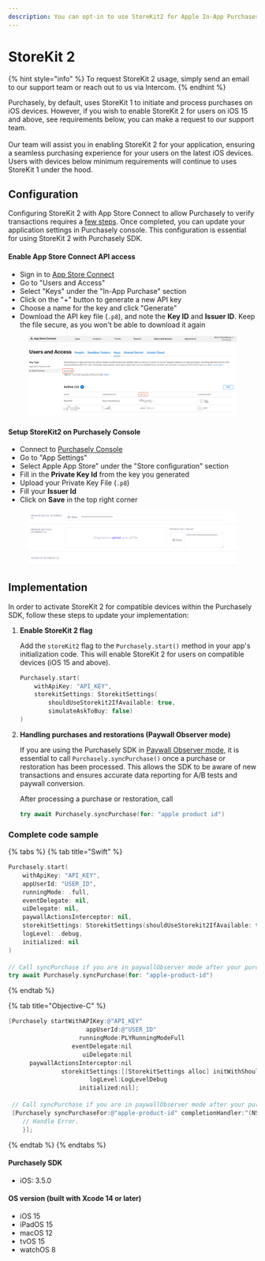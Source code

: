 ```yaml
---
description: You can opt-in to use StoreKit2 for Apple In-App Purchases
---
```


# StoreKit 2

{% hint style="info" %}
To request StoreKit 2 usage, simply send an email to our support team or reach out to us via Intercom.&#x20;
{% endhint %}

Purchasely, by default, uses StoreKit 1 to initiate and process purchases on iOS devices. However, if you wish to enable StoreKit 2 for users on iOS 15 and above, see requirements below, you can make a request to our support team.\
\
Our team will assist you in enabling StoreKit 2 for your application, ensuring a seamless purchasing experience for your users on the latest iOS devices. \
Users with devices below minimum requirements will continue to uses StoreKit 1 under the hood.

## Configuration

Configuring StoreKit 2 with App Store Connect to allow Purchasely to verify transactions requires a [few steps](https://developer.apple.com/documentation/appstoreserverapi/creating\_api\_keys\_to\_use\_with\_the\_app\_store\_server\_api). Once completed, you can update your application settings in Purchasely console. This configuration is essential for using StoreKit 2 with Purchasely SDK.

#### **Enable App Store Connect API access**

* Sign in to [App Store Connect](https://appstoreconnect.apple.com/access/api/subs)
* Go to "Users and Access"
* Select "Keys" under the "In-App Purchase" section
* Click on the "+" button to generate a new API key
* Choose a name for the key and click "Generate"
* Download the API key file (`.p8`), and note the **Key ID** and **Issuer ID**. Keep the file secure, as you won't be able to download it again

<figure><img src="../../.gitbook/assets/SCR-20230403-nktk.png" alt=""><figcaption></figcaption></figure>

#### Setup StoreKit2 on Purchasely Console

* Connect to [Purchasely Console](https://console.purchasely.io/)
* Go to "App Settings"
* Select Apple App Store" under the "Store configuration" section
* Fill in the **Private Key Id** from the key you generated
* Upload your Private Key File (`.p8`)
* Fill your **Issuer Id**
* Click on **Save** in the top right corner

<figure><img src="../../.gitbook/assets/SCR-20230403-nefu.png" alt=""><figcaption></figcaption></figure>

## Implementation

In order to activate StoreKit 2 for compatible devices within the Purchasely SDK, follow these steps to update your implementation:

1.  **Enable StoreKit 2 flag**

    Add the `storeKit2` flag to the `Purchasely.start()` method in your app's initialization code. This will enable StoreKit 2 for users on compatible devices (iOS 15 and above).

    ```swift
    Purchasely.start(
        withApiKey: "API_KEY",
        storekitSettings: StorekitSettings(
            shouldUseStorekit2IfAvailable: true, 
            simulateAskToBuy: false)
    )
    ```
2.  **Handling purchases and restorations (Paywall Observer mode)**

    If you are using the Purchasely SDK in [Paywall Observer mode](paywall-observer-mode.md), it is essential to call `Purchasely.syncPurchase()` once a purchase or restoration has been processed. This allows the SDK to be aware of new transactions and ensures accurate data reporting for A/B tests and paywall conversion.

    After processing a purchase or restoration, call

    ```swift
    try await Purchasely.syncPurchase(for: "apple product id")
    ```

### Complete code sample

{% tabs %}
{% tab title="Swift" %}
```swift
Purchasely.start(
    withApiKey: "API_KEY",
    appUserId: "USER_ID",
    runningMode: .full,
    eventDelegate: nil,
    uiDelegate: nil,
    paywallActionsInterceptor: nil,
    storekitSettings: StorekitSettings(shouldUseStorekit2IfAvailable: true, simulateAskToBuy: false),
    logLevel: .debug,
    initialized: nil
)

// Call syncPurchase if you are in paywallObserver mode after your purchase has been done.
try await Purchasely.syncPurchase(for: "apple-product-id")

```
{% endtab %}

{% tab title="Objective-C" %}
```objectivec
[Purchasely startWithAPIKey:@"API_KEY"
                      appUserId:@"USER_ID"
                    runningMode:PLYRunningModeFull
                  eventDelegate:nil
                     uiDelegate:nil
      paywallActionsInterceptor:nil
               storekitSettings:[[StorekitSettings alloc] initWithShouldUseStorekit2IfAvailable:YES simulateAskToBuy:NO]
                       logLevel:LogLevelDebug
                    initialized:nil];
                    
 // Call syncPurchase if you are in paywallObserver mode after your purchase has been done.
 [Purchasely syncPurchaseFor:@"apple-product-id" completionHandler:^(NSError * _Nullable error) {
    // Handle Error.    
    }];
```
{% endtab %}
{% endtabs %}

#### &#x20;Purchasely SDK

* iOS: 3.5.0

#### **OS version** (built with Xcode 14 or later)&#x20;

* iOS 15
* iPadOS 15
* macOS 12
* tvOS 15
* watchOS 8



